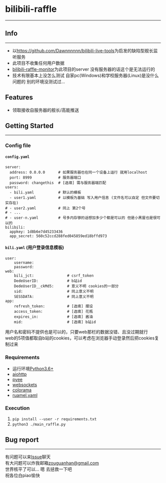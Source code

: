 # bilibili-raffle
---
## Info
---
 - 以<https://github.com/Dawnnnnnn/bilibili-live-tools>为启发的缺陷型舰长监听服务   
 - 此项目不收集任何用户数据  
 - [bilibili-raffle-monitor](git@github.com:Billyzou0741326/bilibili-raffle-monitor.git)为此项目的server  没有服务器的话这个是无法运行的
 - 技术有限基本上没怎么测试 自家pc(Windows)和学校服务器(Linux)是没什么问题的 别的环境没测试过...


## Features
 - 领取接收自服务器的舰长/高能推送
  

## Getting Started
---

### Config file  

#### ``config.yaml``
    server:
      address: 0.0.0.0      # 如果服务器也在同一个设备上运行 就用localhost
      port: 8999            # 服务器端口
      password: changethis  # [选填] 需与服务器端匹配
    users:
      - bili.yaml           # 默认的模板
      - user1.yaml          # 以模板为基础 写入用户信息 (文件名可以自定 但文件要切实存在)
    # - user2.yaml          # 同上 第2个号
    # - ...
    # - user-n.yaml         # 号多内存够的话想加多少个都是可以的 但是小黑屋也是很可以的
    bilibili:
      appkey: 1d8b6e7d45233436
      app_secret: 560c52ccd288fed045859ed18bffd973

#### ``bili.yaml`` (用户登录信息模板)
    user:
        username:
        password:
    web: 
        bili_jct:               # csrf_token
        DedeUserID:             # b站id
        DedeUserID__ckMd5:      # 意义不明 cookies的一部分
        sid:                    # 同上意义不明
        SESSDATA:               # 同上意义不明
    app:
        refresh_token:          # [选填] 摆设
        access_token:           # [选填] 花瓶
        expires_in:             # [选填] 酱油
        mid:                    # [选填] b站id

用户名和密码不提供也是可以的，只要web那栏的数据没错、且没过期就行  
web的5项值都取自b站的cookies，可以考虑在浏览器手动登录然后把cookies复制过来
    

### Requirements  
 - 运行环境[Python3.6+](https://www.python.org/downloads/)
 - [aiohttp](https://aiohttp.readthedocs.io/en/stable/)
 - [pyee](https://pyee.readthedocs.io/en/latest/)
 - [websockets](https://websockets.readthedocs.io/en/stable/intro.html)
 - [colorama](https://pypi.org/project/colorama/)
 - [ruamel.yaml](https://pypi.org/project/ruamel.yaml/)

### Execution  
 1. `pip install --user -r requirements.txt`
 2. `python3 ./main_raffle.py`

## Bug report  
---
有问题可以来[Issue](https://github.com/Billyzou0741326/bilibili-raffle/issues)聊天  
有大问题可以炸我邮箱<zouguanhan@gmail.com>  
世界核平了可以... 嗯 去拯救一下吧  
祝各位白piao愉快

